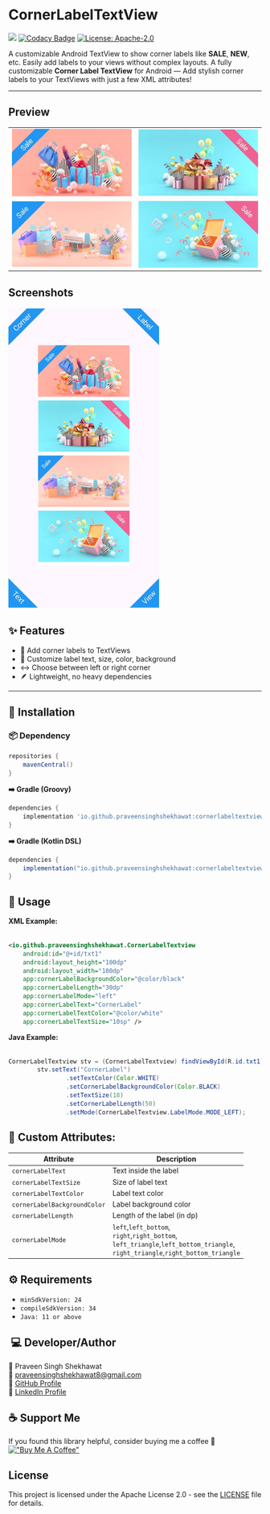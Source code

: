# CornerLabelTextView

[![](https://img.shields.io/maven-central/v/io.github.praveensinghshekhawat/cornerlabeltextview.svg?label=Maven%20Central)](https://central.sonatype.com/artifact/io.github.praveensinghshekhawat/cornerlabeltextview)
[![Codacy Badge](https://api.codacy.com/project/badge/Grade/6ca71f005bd44dc4893761c16007b0ea)](https://app.codacy.com/gh/praveensinghshekhawat/CornerLabelTextView/dashboard)
[![License: Apache-2.0](https://img.shields.io/badge/License-Apache--2.0-c02041?logo=apache)](https://github.com/praveensinghshekhawat/CornerLabelTextView/blob/main/LICENSE)

A customizable Android TextView to show corner labels like **SALE**, **NEW**, etc. Easily add labels
to your views without complex layouts.
A fully customizable **Corner Label TextView** for Android — Add stylish corner labels to your
TextViews with just a few XML attributes!

---


## Preview

<table>
  <tr>
    <td><img src="https://github.com/praveensinghshekhawat/CornerLabelTextView/blob/main/Screenshots/image_1.jpg" width="300"/></td>
    <td><img src="https://github.com/praveensinghshekhawat/CornerLabelTextView/blob/main/Screenshots/image_2.jpg" width="300"/></td>
  </tr>
  <tr>
    <td><img src="https://github.com/praveensinghshekhawat/CornerLabelTextView/blob/main/Screenshots/image_3.jpg" width="300"/></td>
    <td><img src="https://github.com/praveensinghshekhawat/CornerLabelTextView/blob/main/Screenshots/image_4.jpg" width="300"/></td>
  </tr>
</table>

## Screenshots

<img src="https://github.com/praveensinghshekhawat/CornerLabelTextView/blob/main/Screenshots/screenshot_1.jpg" width="300"/>


## ✨ Features

- 🔹 Add corner labels to TextViews
- 🎨 Customize label text, size, color, background
- ↔️ Choose between left or right corner
- 🪶 Lightweight, no heavy dependencies

---

## 🚀 Installation

<h3> 📦 Dependency </h3>

```gradle
repositories { 
    mavenCentral()
}
```

<b>➡️ Gradle (Groovy)</b>
```gradle
dependencies {
    implementation 'io.github.praveensinghshekhawat:cornerlabeltextview:1.0.2'
}
```

<b>➡️ Gradle (Kotlin DSL)</b>
```gradle
dependencies {
    implementation("io.github.praveensinghshekhawat:cornerlabeltextview:1.0.2")
}
```


## 🧩 Usage

<b>XML Example:</b>
```XML Example:

<io.github.praveensinghshekhawat.CornerLabelTextview
    android:id="@+id/txt1"
    android:layout_height="100dp"
    android:layout_width="100dp"
    app:cornerLabelBackgroundColor="@color/black"
    app:cornerLabelLength="30dp" 
    app:cornerLabelMode="left"
    app:cornerLabelText="CornerLabel" 
    app:cornerLabelTextColor="@color/white"
    app:cornerLabelTextSize="10sp" />
```

<b>Java Example:</b>
```Java Example:

CornerLabelTextview stv = (CornerLabelTextview) findViewById(R.id.txt1);
        stv.setText("CornerLabel")
                .setTextColor(Color.WHITE)
                .setCornerLabelBackgroundColor(Color.BLACK)
                .setTextSize(18)
                .setCornerLabelLength(50)
                .setMode(CornerLabelTextview.LabelMode.MODE_LEFT);
```
        
## 🔧 Custom Attributes:

| Attribute                    | Description                                                                                                                           |
| ---------------------------- |---------------------------------------------------------------------------------------------------------------------------------------|
| `cornerLabelText`            | Text inside the label                                                                                                                 |
| `cornerLabelTextSize`        | Size of label text                                                                                                                    |
| `cornerLabelTextColor`       | Label text color                                                                                                                      |
| `cornerLabelBackgroundColor` | Label background color                                                                                                                |
| `cornerLabelLength`          | Length of the label (in dp)                                                                                                           |
| `cornerLabelMode`            | `left`,`left_bottom`,<br/>`right`,`right_bottom`,<br/>`left_triangle`,`left_bottom_triangle`,<br/>`right_triangle`,`right_bottom_triangle` |



## ⚙️ Requirements

- `minSdkVersion: 24`
- `compileSdkVersion: 34`
- `Java: 11 or above`



## ️ 💻 Developer/Author

🙋‍ Praveen Singh Shekhawat  
📧 praveensinghshekhawat8@gmail.com  
🐙 [GitHub Profile](https://github.com/praveensinghshekhawat)  
🔗 [LinkedIn Profile](https://www.linkedin.com/in/praveen-shekhawat8)

## ☕ Support Me
If you found this library helpful, consider buying me a coffee 💛  
[!["Buy Me A Coffee"](https://www.buymeacoffee.com/assets/img/custom_images/orange_img.png)](https://buymeacoffee.com/praveensinghshekhawat)

## License

This project is licensed under the Apache License 2.0 - see the [LICENSE](LICENSE) file for details.